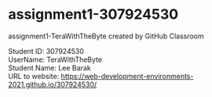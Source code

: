


# assignment1-307924530
assignment1-TeraWithTheByte created by GitHub Classroom

Student ID: 307924530<br>
UserName: TeraWithTheByte<br>
Student Name: Lee Barak<br>
URL to website:  https://web-development-environments-2021.github.io/307924530/
